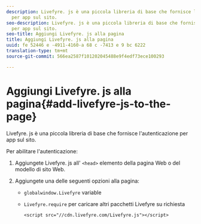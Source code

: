 ```yaml
---
description: Livefyre. js è una piccola libreria di base che fornisce l'autenticazione
  per app sul sito.
seo-description: Livefyre. js è una piccola libreria di base che fornisce l'autenticazione
  per app sul sito.
seo-title: Aggiungi Livefyre. js alla pagina
title: Aggiungi Livefyre. js alla pagina
uuid: fe 52446 e -4911-4160-a 68 c -7413 e 9 bc 6222
translation-type: tm+mt
source-git-commit: 566ea2587f101202045488e9f4edf73ece100293

---
```



# Aggiungi Livefyre. js alla pagina{#add-livefyre-js-to-the-page}

Livefyre. js è una piccola libreria di base che fornisce l'autenticazione per app sul sito.

Per abilitare l'autenticazione:

1. Aggiungete Livefyre. js all' `<head>` elemento della pagina Web o del modello di sito Web.
1. Aggiungete una delle seguenti opzioni alla pagina:

   * `globalwindow.Livefyre` variable
   * `Livefyre.require` per caricare altri pacchetti Livefyre su richiesta

      ```
      <script src="//cdn.livefyre.com/Livefyre.js"></script>
      ```

